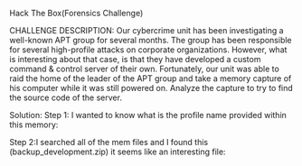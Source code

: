 Hack The Box(Forensics Challenge)

CHALLENGE DESCRIPTION: Our cybercrime unit has been investigating a well-known APT group for several months. The group has been responsible for several high-profile attacks on corporate organizations. However, what is interesting about that case, is that they have developed a custom command & control server of their own. Fortunately, our unit was able to raid the home of the leader of the APT group and take a memory capture of his computer while it was still powered on. Analyze the capture to try to find the source code of the server.

Solution:
Step 1: I wanted to know what is the profile name provided within this memory:

Step 2:I searched all of the mem files and I found this (backup_development.zip) it seems like an interesting file:
